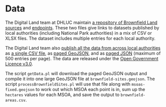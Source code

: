 # Data

The Digital Land team at DHLUC maintain [a repository of Brownfield Land](https://github.com/digital-land/brownfield-land-collection) [sources](https://github.com/digital-land/brownfield-land-collection/blob/main/collection/source.csv) and [endpoints](https://github.com/digital-land/brownfield-land-collection/blob/main/collection/endpoint.csv). These two files give links to datasets published by local authorities (including National Park authorities) in a mix of CSV or XLSX files. The dataset includes multiple entries for each local authority.

The Digital Land team also [publish all the data from across local authorities](https://www.digital-land.info/dataset/brownfield-land) as [a single CSV file](https://www.digital-land.info/dataset/brownfield-land), as [paged GeoJSON](https://www.digital-land.info/entity.geojson?dataset=brownfield-land), and as [paged JSON](https://www.digital-land.info/entity.json?dataset=brownfield-land) (maximum of 500 entries per page). The data are released under the [Open Government Licence v3.0](https://www.nationalarchives.gov.uk/doc/open-government-licence/version/3/).

The script `getData.pl` will download the paged GeoJSON output and compile it into one large GeoJSON file at `brownfield-sites.geojson`. The script `processBrownfieldSites.pl` will use that file along with `msoas-fixed.geojson` to work out which MSOA each point is in, sum up the `hectares` values for each MSOA, and save the output to `brownfield-areas.csv`.

